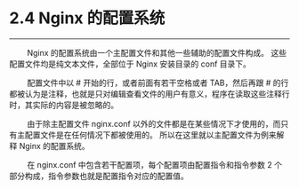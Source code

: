 # 2.4 Nginx 的配置系统
***

&emsp;&emsp;
Nginx 的配置系统由一个主配置文件和其他一些辅助的配置文件构成。
这些配置文件均是纯文本文件，全部位于 Nginx 安装目录的 conf 目录下。

&emsp;&emsp;
配置文件中以 # 开始的行，或者前面有若干空格或者 TAB，然后再跟 # 的行都被认为是注释，也就是只对编辑查看文件的用户有意义，程序在读取这些注释行时，其实际的内容是被忽略的。

&emsp;&emsp;
由于除主配置文件 nginx.conf 以外的文件都是在某些情况下才使用的，而只有主配置文件是在任何情况下都被使用的。
所以在这里就以主配置文件为例来解释 Nginx 的配置系统。

&emsp;&emsp;
在 nginx.conf 中包含若干配置项，每个配置项由配置指令和指令参数 2 个部分构成，指令参数也就是配置指令对应的配置值。